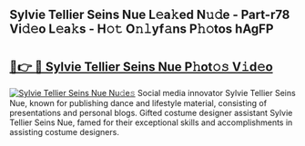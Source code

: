 ## Sylvie Tellier Seins Nue L𝚎a𝚔ed N𝚞𝚍e - Part-r78 Vi𝚍𝚎o L𝚎a𝚔s - H𝚘𝚝 O𝚗𝚕yf𝚊ns P𝚑𝚘tos hAgFP

# <h2><a href="http://kf07on.oniu.top/?m=Sylvie+Tellier+Seins+Nue">🔗👉 🔴 Sylvie Tellier Seins Nue P𝚑ot𝚘𝚜 V𝚒d𝚎o</a></h2>

[![Sylvie Tellier Seins Nue Nu𝚍e𝚜](https://i.imgur.com/0qMVB7G.gif)](http://kf07on.oniu.top/?m=Sylvie+Tellier+Seins+Nue)
Social media innovator Sylvie Tellier Seins Nue, known for publishing dance and lifestyle material, consisting of presentations and personal blogs. Gifted costume designer assistant Sylvie Tellier Seins Nue, famed for their exceptional skills and accomplishments in assisting costume designers.  
